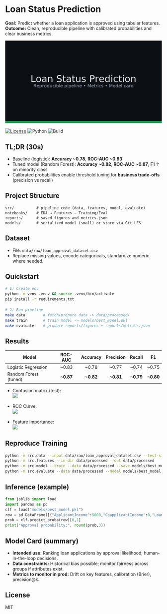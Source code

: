 # Loan Status Prediction

**Goal:** Predict whether a loan application is approved using tabular features.  
**Outcome:** Clean, reproducible pipeline with calibrated probabilities and clear business metrics.

![Banner](assets/banner.png)

<p align="left">
  <a href="LICENSE"><img alt="License" src="https://img.shields.io/badge/License-MIT-green.svg"></a>
  <img alt="Python" src="https://img.shields.io/badge/Python-3.10+-blue">
  <img alt="Build" src="https://img.shields.io/badge/CI-passing-brightgreen">
</p>

## TL;DR (30s)
- Baseline (logistic): **Accuracy ~0.78**, **ROC-AUC ~0.83**
- Tuned model (Random Forest): **Accuracy ~0.82**, **ROC-AUC ~0.87**, F1 ↑ on minority class
- Calibrated probabilities enable threshold tuning for **business trade-offs** (precision vs recall)

## Project Structure
```
src/          # pipeline code (data, features, model, evaluate)
notebooks/    # EDA → Features → Training/Eval
reports/      # saved figures and metrics.json
models/       # serialized model (small) or store via Git LFS
```
        
## Dataset
- File: `data/raw/loan_approval_dataset.csv`
- Replace missing values, encode categoricals, standardize numeric where needed.

## Quickstart
```bash
# 1) Create env
python -m venv .venv && source .venv/bin/activate
pip install -r requirements.txt

# 2) Run pipeline
make data        # fetch/prepare data -> data/processed/
make train       # train model -> models/best_model.pkl
make evaluate    # produce reports/figures + reports/metrics.json
```

## Results
| Model                  | ROC-AUC | Accuracy | Precision | Recall | F1  |
|------------------------|:------:|:--------:|:---------:|:------:|:---:|
| Logistic Regression    |  ~0.83 |   ~0.78  |   ~0.77   |  ~0.74 | ~0.75 |
| Random Forest (tuned)  | **~0.87** | **~0.82** | **~0.81** | **~0.79** | **~0.80** |

- Confusion matrix (test):  
  <img src="reports/figures/confusion_matrix.png" width="420">

- ROC Curve:  
  <img src="reports/figures/roc_curve.png" width="420">

- Feature Importance:  
  <img src="reports/figures/feature_importance.png" width="420">

## Reproduce Training
```bash
python -m src.data --input data/raw/loan_approval_dataset.csv --test-size 0.2 --out data/processed
python -m src.features --in-dir data/processed --out data/processed
python -m src.model --train --data data/processed --save models/best_model.pkl
python -m src.evaluate --data data/processed --model models/best_model.pkl --plots reports/figures --metrics reports/metrics.json
```

## Inference (example)
```python
from joblib import load
import pandas as pd
clf = load("models/best_model.pkl")
row = pd.DataFrame([{"ApplicantIncome":5000,"CoapplicantIncome":0,"LoanAmount":128}])  # add required fields
prob = clf.predict_proba(row)[0,1]
print("Approval probability:", round(prob,3))
```

## Model Card (summary)
- **Intended use:** Ranking loan applications by approval likelihood; human-in-the-loop decisions.
- **Data constraints:** Historical bias possible; monitor fairness across groups if attributes exist.
- **Metrics to monitor in prod:** Drift on key features, calibration (Brier), precision@k.

## License
MIT
